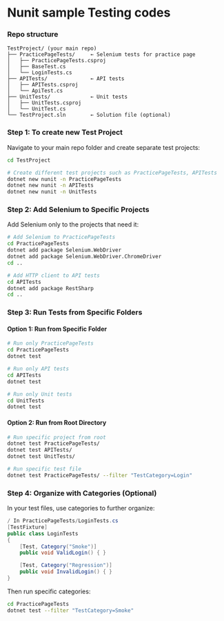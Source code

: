 # Nunit sample Testing codes

### Repo structure

```
TestProject/ (your main repo)
├── PracticePageTests/     ← Selenium tests for practice page
│   ├── PracticePageTests.csproj
│   ├── BaseTest.cs
│   └── LoginTests.cs
├── APITests/              ← API tests
│   ├── APITests.csproj
│   └── ApiTest.cs
├── UnitTests/             ← Unit tests
│   ├── UnitTests.csproj
│   └── UnitTest.cs
└── TestProject.sln        ← Solution file (optional)
```

### Step 1: To create new Test Project

Navigate to your main repo folder and create separate test projects:

```bash
cd TestProject

# Create different test projects such as PracticePageTests, APITests
dotnet new nunit -n PracticePageTests
dotnet new nunit -n APITests
dotnet new nunit -n UnitTests
```

### Step 2: Add Selenium to Specific Projects

Add Selenium only to the projects that need it:

```bash
# Add Selenium to PracticePageTests
cd PracticePageTests
dotnet add package Selenium.WebDriver
dotnet add package Selenium.WebDriver.ChromeDriver
cd ..

# Add HTTP client to API tests
cd APITests
dotnet add package RestSharp
cd ..
```

### Step 3: Run Tests from Specific Folders

#### Option 1: Run from Specific Folder

```bash
# Run only PracticePageTests
cd PracticePageTests
dotnet test

# Run only API tests
cd APITests
dotnet test

# Run only Unit tests
cd UnitTests
dotnet test
```

#### Option 2: Run from Root Directory

```bash
# Run specific project from root
dotnet test PracticePageTests/
dotnet test APITests/
dotnet test UnitTests/

# Run specific test file
dotnet test PracticePageTests/ --filter "TestCategory=Login"
```

### Step 4: Organize with Categories (Optional)

In your test files, use categories to further organize:

```csharp
/ In PracticePageTests/LoginTests.cs
[TestFixture]
public class LoginTests
{
    [Test, Category("Smoke")]
    public void ValidLogin() { }

    [Test, Category("Regression")]
    public void InvalidLogin() { }
}
```

Then run specific categories:

```bash
cd PracticePageTests
dotnet test --filter "TestCategory=Smoke"
```
